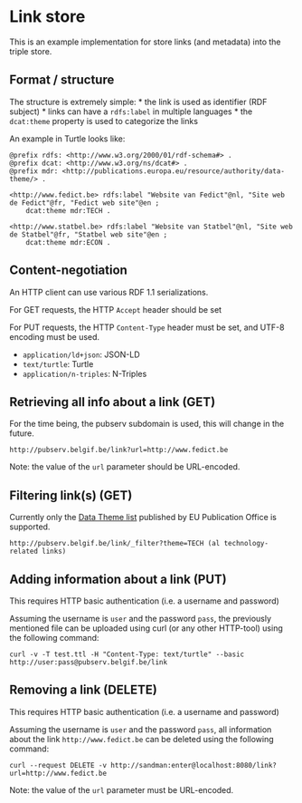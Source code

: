 # Link store

This is an example implementation for store links (and metadata) into the triple store.

## Format / structure

The structure is extremely simple:
    * the link is used as identifier (RDF subject)
    * links can have a `rdfs:label` in multiple languages
    * the `dcat:theme` property is used to categorize the links


An example in Turtle looks like:
```
@prefix rdfs: <http://www.w3.org/2000/01/rdf-schema#> .
@prefix dcat: <http://www.w3.org/ns/dcat#> .
@prefix mdr: <http://publications.europa.eu/resource/authority/data-theme/> .

<http://www.fedict.be> rdfs:label "Website van Fedict"@nl, "Site web de Fedict"@fr, "Fedict web site"@en ;
	dcat:theme mdr:TECH .

<http://www.statbel.be> rdfs:label "Website van Statbel"@nl, "Site web de Statbel"@fr, "Statbel web site"@en ;
	dcat:theme mdr:ECON .
```


## Content-negotiation

An HTTP client can use various  RDF 1.1 serializations.

For GET requests, the HTTP `Accept` header should be set

For PUT requests, the HTTP `Content-Type` header must be set, and UTF-8 encoding must be used.

  * `application/ld+json`: JSON-LD
  * `text/turtle`: Turtle
  * `application/n-triples`: N-Triples

## Retrieving all info about a link (GET)

For the time being, the pubserv subdomain is used, this will change in the future.
```
http://pubserv.belgif.be/link?url=http://www.fedict.be
```
Note: the value of the `url` parameter should be URL-encoded.

## Filtering link(s) (GET)

Currently only the [Data Theme list](http://publications.europa.eu/mdr/resource/authority/data-theme/html/data-theme-eng.html)
published by EU Publication Office is supported.
```
http://pubserv.belgif.be/link/_filter?theme=TECH (al technology-related links)
```

## Adding information about a link (PUT)

This requires HTTP basic authentication (i.e. a username and password)

Assuming the username is `user` and the password `pass`, the previously mentioned
file can be uploaded using curl (or any other HTTP-tool) using the following command: 
```
curl -v -T test.ttl -H "Content-Type: text/turtle" --basic http://user:pass@pubserv.belgif.be/link
```


## Removing a link (DELETE)

This requires HTTP basic authentication (i.e. a username and password)

Assuming the username is `user` and the password `pass`, 
all information about the link `http://www.fedict.be` can be deleted using the following command:

```
curl --request DELETE -v http://sandman:enter@localhost:8080/link?url=http://www.fedict.be
```
Note: the value of the `url` parameter must be URL-encoded.

